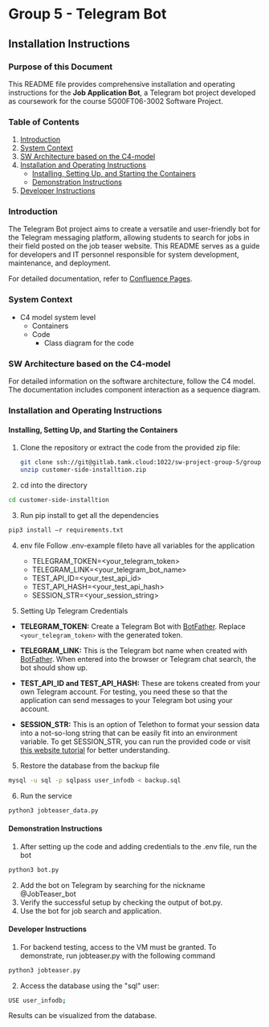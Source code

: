 # Group 5 - Telegram Bot

## Installation Instructions

### Purpose of this Document

This README file provides comprehensive installation and operating instructions for the **Job Application Bot**, a Telegram bot project developed as coursework for the course 5G00FT06-3002 Software Project.

### Table of Contents

1. [Introduction](#introduction)
2. [System Context](#system-context)
3. [SW Architecture based on the C4-model](#sw-architecture-based-on-the-c4-model)
4. [Installation and Operating Instructions](#installation-and-operating-instructions)
   - [Installing, Setting Up, and Starting the Containers](#installing-setting-up-and-starting-the-containers)
   - [Demonstration Instructions](#demonstration-instructions)
5. [Developer Instructions](#developer-instructions)

### Introduction

The Telegram Bot project aims to create a versatile and user-friendly bot for the Telegram messaging platform, allowing students to search for jobs in their field posted on the job teaser website. This README serves as a guide for developers and IT personnel responsible for system development, maintenance, and deployment.

For detailed documentation, refer to [Confluence Pages](https://sw-requirements-2023.atlassian.net/wiki/spaces/PS/overview).

### System Context

- C4 model system level
  - Containers
  - Code
    - Class diagram for the code

### SW Architecture based on the C4-model

For detailed information on the software architecture, follow the C4 model. The documentation includes component interaction as a sequence diagram.

### Installation and Operating Instructions

#### Installing, Setting Up, and Starting the Containers

1. Clone the repository or extract the code from the provided zip file:
   ```bash
   git clone ssh://git@gitlab.tamk.cloud:1022/sw-project-group-5/group-5-telegram-bot.git customer-side-installation
   unzip customer-side-installtion.zip
   ```
2. cd into the directory

```bash
cd customer-side-installtion
```

3. Run pip install to get all the dependencies

```bash
pip3 install –r requirements.txt
```

4. env file
   Follow .env-example fileto have all variables for the application

   - TELEGRAM_TOKEN=<your_telegram_token>
   - TELEGRAM_LINK=<your_telegram_bot_name>
   - TEST_API_ID=<your_test_api_id>
   - TEST_API_HASH=<your_test_api_hash>
   - SESSION_STR=<your_session_string>

5. Setting Up Telegram Credentials

- **TELEGRAM_TOKEN:** Create a Telegram Bot with [BotFather](https://t.me/BotFather). Replace `<your_telegram_token>` with the generated token.

- **TELEGRAM_LINK:** This is the Telegram bot name when created with [BotFather](https://t.me/BotFather). When entered into the browser or Telegram chat search, the bot should show up.

- **TEST_API_ID and TEST_API_HASH:** These are tokens created from your own Telegram account. For testing, you need these so that the application can send messages to your Telegram bot using your account.

- **SESSION_STR:** This is an option of Telethon to format your session data into a not-so-long string that can be easily fit into an environment variable. To get SESSION_STR, you can run the provided code or visit [this website tutorial](https://blog.1a23.com/2020/03/06/how-to-write-integration-tests-for-a-telegram-bot/) for better understanding.

5. Restore the database from the backup file

```bash
mysql -u sql -p sqlpass user_infodb < backup.sql
```

6. Run the service

```bash
python3 jobteaser_data.py
```

#### Demonstration Instructions

1. After setting up the code and adding credentials to the .env file, run the bot

```bash
python3 bot.py
```

2. Add the bot on Telegram by searching for the nickname @JobTeaser_bot
3. Verify the successful setup by checking the output of bot.py.
4. Use the bot for job search and application.

#### Developer Instructions

1. For backend testing, access to the VM must be granted. To demonstrate, run jobteaser.py with the following command

```bash
python3 jobteaser.py
```

2. Access the database using the "sql" user:

```bash
USE user_infodb;
```

Results can be visualized from the database.
